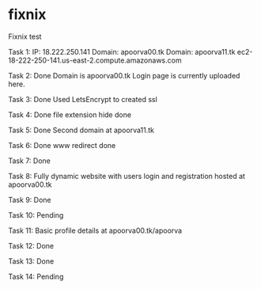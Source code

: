 # fixnix
Fixnix test

Task 1:
IP: 18.222.250.141
Domain: apoorva00.tk
Domain: apoorva11.tk 
ec2-18-222-250-141.us-east-2.compute.amazonaws.com

Task 2: Done
Domain is apoorva00.tk
Login page is currently uploaded here.

Task 3: Done
Used LetsEncrypt to created ssl

Task 4: Done
file extension hide done

Task 5: Done
Second domain at apoorva11.tk 

Task 6: Done
www redirect done

Task 7: Done

Task 8: Fully dynamic website with users login and registration hosted at apoorva00.tk

Task 9: Done

Task 10: Pending

Task 11: Basic profile details at apoorva00.tk/apoorva

Task 12: Done

Task 13: Done

Task 14: Pending


